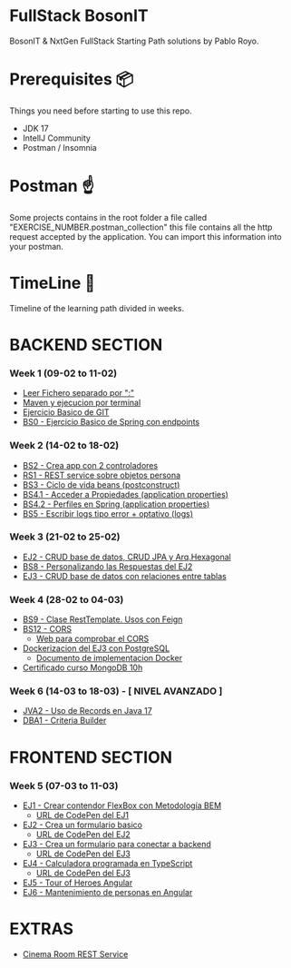 # FullStack BosonIT
BosonIT & NxtGen FullStack Starting Path solutions by Pablo Royo.

# Prerequisites 📦
Things you need before starting to use this repo.

* JDK 17
* IntellJ Community
* Postman / Insomnia

# Postman  ☝
Some projects contains in the root folder a file called "EXERCISE_NUMBER.postman_collection" 
this file contains all the http request accepted by the application. You can import this information 
into your postman.

# TimeLine 🚩️
Timeline of the learning path divided in weeks.

# BACKEND SECTION

### Week 1 (09-02 to 11-02)
- [Leer Fichero separado por ":"](./Week-1/ex1)
- [Maven y ejecucion por terminal](./Week-1/ex2)
- [Ejercicio Basico de GIT](./Week-1/ex3)
- [BS0 - Ejercicio Basico de Spring con endpoints](./Week-1/ex4)

### Week 2 (14-02 to 18-02)
- [BS2 - Crea app con 2 controladores](./Week-2/ex5)
- [RS1 - REST service sobre objetos persona](./Week-2/ex6)
- [BS3 - Ciclo de vida beans (postconstruct)](./Week-2/ex7)
- [BS4.1 - Acceder a Propiedades (application properties)](./Week-2/ex8)
- [BS4.2 - Perfiles en Spring (application properties)](./Week-2/ex9)
- [BS5 - Escribir logs tipo error + optativo (logs)](./Week-2/ex10)

### Week 3 (21-02 to 25-02)
- [EJ2 - CRUD base de datos, CRUD JPA y Arq.Hexagonal](./Week-3/ex11)
- [BS8 - Personalizando las Respuestas del EJ2](./Week-3/ex12)
- [EJ3 - CRUD base de datos con relaciones entre tablas](./Week-3/ex13)

### Week 4 (28-02 to 04-03)
- [BS9 - Clase RestTemplate. Usos con Feign](./Week-4/ex14)
- [BS12 - CORS](./Week-4/ex15)
  - [Web para comprobar el CORS](./Others/WebCreatePersonasEx15)
- [Dockerizacion del EJ3 con PostgreSQL](./Week-4/ex16)
  - [Documento de implementacion Docker](./Week-4/ex16/Docker.pdf)
- [Certificado curso MongoDB 10h](./Week-4/MongoDB/Proof_Completion_MongoDB.pdf)

### Week 6 (14-03 to 18-03) - [ NIVEL AVANZADO ]
- [JVA2 - Uso de Records en Java 17](./Week-6/ex22)
- [DBA1 - Criteria Builder](./Week-6/ex23)
# FRONTEND SECTION

### Week 5 (07-03 to 11-03)
- [EJ1 - Crear contendor FlexBox con Metodología BEM](./Week-5/ex17)
  - [URL de CodePen del EJ1](https://codepen.io/pabloroyodev/pen/LYOqqjQ)
- [EJ2 - Crea un formulario basico](./Week-5/ex18)
  - [URL de CodePen del EJ2](https://codepen.io/pabloroyodev/pen/YzEBgPM)
- [EJ3 - Crea un formulario para conectar a backend](./Week-5/ex19)
  - [URL de CodePen del EJ3](https://codepen.io/pabloroyodev/pen/oNoOXKd)
- [EJ4 - Calculadora programada en TypeScript](./Week-5/ex20)
  - [URL de CodePen del EJ3](https://codepen.io/pabloroyodev/pen/NWwZbpY)
- [EJ5 - Tour of Heroes Angular](./Week-5/angular-tour-of-heroes)
- [EJ6 - Mantenimiento de personas en Angular](./Week-5/ex21)

# EXTRAS
- [Cinema Room REST Service](./Others/Cinema-REST)